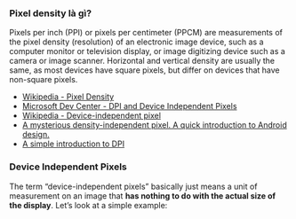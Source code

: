 
### Pixel density là gì?

Pixels per inch (PPI) or pixels per centimeter (PPCM) are measurements of the pixel density (resolution) of an electronic image device, such as a computer monitor or television display, or image digitizing device such as a camera or image scanner. Horizontal and vertical density are usually the same, as most devices have square pixels, but differ on devices that have non-square pixels.

- [Wikipedia - Pixel Density](https://en.wikipedia.org/wiki/Pixel_density)
- [Microsoft Dev Center - DPI and Device Independent Pixels](https://msdn.microsoft.com/en-us/library/windows/desktop/ff684173(v=vs.85).aspx)
- [Wikipedia - Device-independent pixel](https://en.wikipedia.org/wiki/Device-independent_pixel)
- [A mysterious density-independent pixel. A quick introduction to Android design.](https://medium.com/@sashaserg/a-mysterious-density-independent-pixel-a-quick-introduction-to-android-design-111d68be7cf5)
- [A simple introduction to DPI](https://snapshop.cam/dpi/)

### Device Independent Pixels

The term “device-independent pixels” basically just means a unit of measurement on an image that **has nothing to do with the actual size of the display**. Let’s look at a simple example: